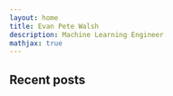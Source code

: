 ```yaml
---
layout: home
title: Evan Pete Walsh
description: Machine Learning Engineer
mathjax: true
---
```


## Recent posts

<!-- https://medium-widget.pixelpoint.io/ -->
<div id="medium-widget"></div>
<script src="https://medium-widget.pixelpoint.io/widget.js"></script>
<script>MediumWidget.Init({renderTo: '#medium-widget', params: {"resource":"https://medium.com/@epwalsh10","postsPerLine":2,"limit":4,"picture":"big","fields":["description","claps","publishAt"],"ratio":"landscape"}})</script>

<!-- ## Other posts -->

<!-- <ul> -->
<!--   {% for post in site.posts %} -->
<!--   <li> -->
<!--     <a href="{{ post.url }}">{{ post.title }}</a> -->
<!--     - <time datetime="{{ post.date | date: "%Y-%m-%d" }}">{{ post.date | date_to_long_string }}</time> -->
<!--     <p>{{ post.description }}</p> -->
<!--   </li> -->
<!--   {% endfor %} -->
<!-- </ul> -->
